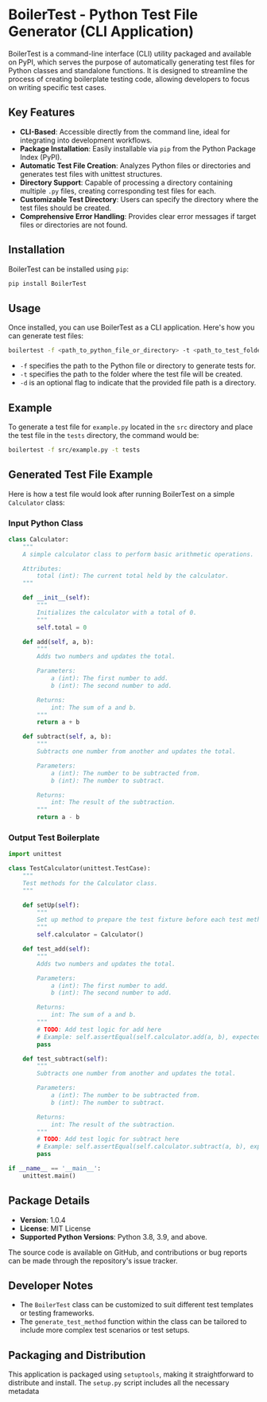 # BoilerTest - Python Test File Generator (CLI Application)

BoilerTest is a command-line interface (CLI) utility packaged and available on PyPI, which serves the purpose of automatically generating test files for Python classes and standalone functions. It is designed to streamline the process of creating boilerplate testing code, allowing developers to focus on writing specific test cases.

## Key Features

- **CLI-Based**: Accessible directly from the command line, ideal for integrating into development workflows.
- **Package Installation**: Easily installable via `pip` from the Python Package Index (PyPI).
- **Automatic Test File Creation**: Analyzes Python files or directories and generates test files with unittest structures.
- **Directory Support**: Capable of processing a directory containing multiple `.py` files, creating corresponding test files for each.
- **Customizable Test Directory**: Users can specify the directory where the test files should be created.
- **Comprehensive Error Handling**: Provides clear error messages if target files or directories are not found.

## Installation

BoilerTest can be installed using `pip`:

```bash
pip install BoilerTest
```

## Usage

Once installed, you can use BoilerTest as a CLI application. Here's how you can generate test files:

```bash
boilertest -f <path_to_python_file_or_directory> -t <path_to_test_folder> [-d]
```

- `-f` specifies the path to the Python file or directory to generate tests for.
- `-t` specifies the path to the folder where the test file will be created.
- `-d` is an optional flag to indicate that the provided file path is a directory.

## Example

To generate a test file for `example.py` located in the `src` directory and place the test file in the `tests` directory, the command would be:

```bash
boilertest -f src/example.py -t tests
```

## Generated Test File Example

Here is how a test file would look after running BoilerTest on a simple `Calculator` class:

### Input Python Class

```python
class Calculator:
    """
    A simple calculator class to perform basic arithmetic operations.

    Attributes:
        total (int): The current total held by the calculator.
    """

    def __init__(self):
        """
        Initializes the calculator with a total of 0.
        """
        self.total = 0

    def add(self, a, b):
        """
        Adds two numbers and updates the total.

        Parameters:
            a (int): The first number to add.
            b (int): The second number to add.

        Returns:
            int: The sum of a and b.
        """
        return a + b

    def subtract(self, a, b):
        """
        Subtracts one number from another and updates the total.

        Parameters:
            a (int): The number to be subtracted from.
            b (int): The number to subtract.

        Returns:
            int: The result of the subtraction.
        """
        return a - b
```

### Output Test Boilerplate

```python
import unittest

class TestCalculator(unittest.TestCase):
    """
    Test methods for the Calculator class.
    """

    def setUp(self):
        """
        Set up method to prepare the test fixture before each test method.
        """
        self.calculator = Calculator()

    def test_add(self):
        """
        Adds two numbers and updates the total.

        Parameters:
            a (int): The first number to add.
            b (int): The second number to add.

        Returns:
            int: The sum of a and b.
        """
        # TODO: Add test logic for add here
        # Example: self.assertEqual(self.calculator.add(a, b), expected_result)
        pass

    def test_subtract(self):
        """
        Subtracts one number from another and updates the total.

        Parameters:
            a (int): The number to be subtracted from.
            b (int): The number to subtract.

        Returns:
            int: The result of the subtraction.
        """
        # TODO: Add test logic for subtract here
        # Example: self.assertEqual(self.calculator.subtract(a, b), expected_result)
        pass

if __name__ == '__main__':
    unittest.main()
```

## Package Details

- **Version**: 1.0.4
- **License**: MIT License
- **Supported Python Versions**: Python 3.8, 3.9, and above.

The source code is available on GitHub, and contributions or bug reports can be made through the repository's issue tracker.

## Developer Notes

- The `BoilerTest` class can be customized to suit different test templates or testing frameworks.
- The `generate_test_method` function within the class can be tailored to include more complex test scenarios or test setups.

## Packaging and Distribution

This application is packaged using `setuptools`, making it straightforward to distribute and install. The `setup.py` script includes all the necessary metadata
